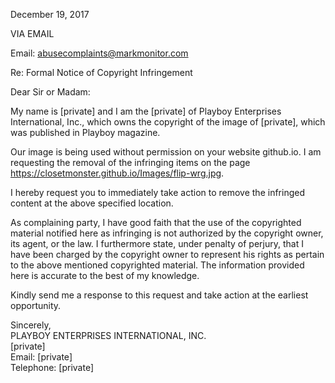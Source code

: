 December 19, 2017

VIA EMAIL

Email: abusecomplaints@markmonitor.com

Re: Formal Notice of Copyright Infringement

Dear Sir or Madam:

My name is [private] and I am the [private] of Playboy Enterprises International, Inc., which owns the copyright of the image of [private], which was published in Playboy magazine.

Our image is being used without permission on your website github.io. I am requesting the removal of the infringing items on the page https://closetmonster.github.io/Images/flip-wrg.jpg.

I hereby request you to immediately take action to remove the infringed content at the above specified location.

As complaining party, I have good faith that the use of the copyrighted material notified here as infringing is not authorized by the copyright owner, its agent, or the law. I furthermore state, under penalty of perjury, that I have been charged by the copyright owner to represent his rights as pertain to the above mentioned copyrighted material. The information provided here is accurate to the best of my knowledge.

Kindly send me a response to this request and take action at the earliest opportunity.

Sincerely,  
PLAYBOY ENTERPRISES INTERNATIONAL, INC.  
[private]  
Email: [private]  
Telephone: [private]

